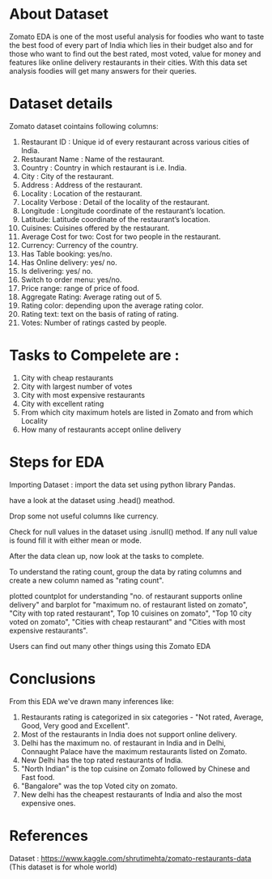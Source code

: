 # About Dataset
Zomato EDA is one of the most useful analysis for foodies who want to taste the best food of every part of India which lies in their budget also and for those who want to find out the best rated, most voted, value for money and features like online delivery restaurants in their cities. With this data set analysis foodies will get many answers for their queries. 

# Dataset details
Zomato dataset cointains following columns:
1. Restaurant ID : Unique id of every restaurant across various cities of India.
2. Restaurant Name : Name of the restaurant.
3. Country : Country in which restaurant is i.e. India.
4. City : City of the restaurant.
5. Address : Address of the restaurant.
6. Locality : Location of the restaurant.
7. Locality Verbose : Detail of the locality of the restaurant.
8. Longitude : Longitude coordinate of the restaurant’s location.
9. Latitude: Latitude coordinate of the restaurant’s location.
10. Cuisines: Cuisines offered by the restaurant.
11. Average Cost for two: Cost for two people in the restaurant.
12. Currency: Currency of the country.
13. Has Table booking: yes/no.
14. Has Online delivery: yes/ no.
15. Is delivering: yes/ no.
16. Switch to order menu: yes/no.
17. Price range: range of price of food.
18. Aggregate Rating: Average rating out of 5.
19. Rating color: depending upon the average rating color.
20. Rating text: text on the basis of rating of rating.
21. Votes: Number of ratings casted by people.


# Tasks to Compelete are :
1. City with cheap restaurants
2. City with largest number of votes
3. City with most expensive restaurants
4. City with excellent rating
5. From which city maximum hotels are listed in Zomato and from which Locality
6. How many of restaurants accept online delivery

# Steps for EDA
Importing Dataset : import the data set using python library Pandas.

have a look at the dataset using .head() meathod.

Drop some not useful columns like currency.

Check for null values in the dataset using .isnull() method. If any null value is found fill it with either mean or mode.

After the data clean up, now look at the tasks to complete. 

To understand the rating count, group the data by rating columns and create a new column named as "rating count". 

plotted countplot for understanding  "no. of restaurant supports online delivery" and barplot for "maximum no. of restaurant listed on zomato", "City with top rated restaurant", Top 10 cuisines on zomato", "Top 10 city voted on zomato", "Cities with cheap restaurant" and "Cities with most expensive restaurants".

Users can find out many other things using this Zomato EDA 

# Conclusions
From this EDA we've drawn many inferences like: 
1. Restaurants rating is categorized in six categories - "Not rated, Average, Good, Very good and Excellent".
2. Most of the restaurants in India does not support online delivery.
3. Delhi has the maximum no. of restaurant in India and in Delhi, Connaught Palace have the maximum restaurants listed on Zomato.
4. New Delhi has the top rated restaurants of India.
5. "North Indian" is the top cuisine on Zomato followed by Chinese and Fast food.
6. "Bangalore" was the  top Voted city on zomato.
7. New delhi has the cheapest restaurants of India and also the most expensive ones.

# References

Dataset : https://www.kaggle.com/shrutimehta/zomato-restaurants-data 
(This dataset is for whole world)
